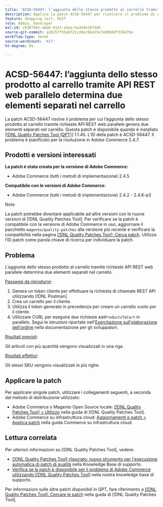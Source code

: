 ```yaml
---
title: 'ACSD-56447: l’aggiunta dello stesso prodotto al carrello tramite API REST web parallelo determina due elementi separati nel carrello'
description: Applica la patch ACSD-56447 per risolvere il problema di Adobe Commerce, in cui l’aggiunta dello stesso prodotto al carrello tramite richieste API REST web parallele genera due elementi separati nel carrello.
feature: Shopping Cart, REST
role: Admin, Developer
exl-id: c63874be-a8a6-4143-adaa-ba3e9e107dd4
source-git-commit: a28257f55abf21cddec9b415e7e8858df33647be
workflow-type: tm+mt
source-wordcount: '417'
ht-degree: 0%

---
```


# ACSD-56447: l’aggiunta dello stesso prodotto al carrello tramite API REST web parallelo determina due elementi separati nel carrello

La patch ACSD-56447 risolve il problema per cui l’aggiunta dello stesso prodotto al carrello tramite richieste API REST web parallele genera due elementi separati nel carrello. Questa patch è disponibile quando è installato [[!DNL Quality Patches Tool (QPT)]](/help/announcements/adobe-commerce-announcements/magento-quality-patches-released-new-tool-to-self-serve-quality-patches.md) 1.1.45. L’ID della patch è ACSD-56447. Il problema è pianificato per la risoluzione in Adobe Commerce 2.4.7.

## Prodotti e versioni interessati

**La patch è stata creata per la versione di Adobe Commerce:**

* Adobe Commerce (tutti i metodi di implementazione) 2.4.5

**Compatibile con le versioni di Adobe Commerce:**

* Adobe Commerce (tutti i metodi di implementazione) 2.4.2 - 2.4.6-p3

>[!NOTE]
>
>La patch potrebbe diventare applicabile ad altre versioni con le nuove versioni di [!DNL Quality Patches Tool]. Per verificare se la patch è compatibile con la versione di Adobe Commerce in uso, aggiornare il pacchetto `magento/quality-patches` alla versione più recente e verificare la compatibilità nella pagina [[!DNL Quality Patches Tool]: Cerca patch](https://experienceleague.adobe.com/tools/commerce-quality-patches/index.html). Utilizza l’ID patch come parola chiave di ricerca per individuare la patch.

## Problema

L’aggiunta dello stesso prodotto al carrello tramite richieste API REST web parallele determina due elementi separati nel carrello.

<u>Passaggi da riprodurre</u>:

1. Genera un token cliente per effettuare la richiesta di chiamate REST API utilizzando [!DNL Postman].
1. Crea un carrello per il cliente.
1. Utilizza il token generato in precedenza per creare un carrello vuoto per il cliente.
1. Utilizzare CURL per eseguire due richieste `AddProductsToCart` in parallelo. Segui le istruzioni riportate nell&#39;[Esercitazione sull&#39;elaborazione dell&#39;ordine](https://developer.adobe.com/commerce/webapi/rest/tutorials/orders/) nella documentazione per gli sviluppatori.

<u>Risultati previsti</u>:

Gli articoli con più quantità vengono visualizzati in una riga.

<u>Risultati effettivi</u>:

Gli stessi SKU vengono visualizzati in più righe.

## Applicare la patch

Per applicare singole patch, utilizzare i collegamenti seguenti, a seconda del metodo di distribuzione utilizzato:

* Adobe Commerce o Magento Open Source locale: [[!DNL Quality Patches Tool] > Utilizzo](https://experienceleague.adobe.com/docs/commerce-operations/tools/quality-patches-tool/usage.html) nella guida di [!DNL Quality Patches Tool].
* Adobe Commerce su infrastruttura cloud: [Aggiornamenti e patch > Applica patch](https://experienceleague.adobe.com/docs/commerce-cloud-service/user-guide/develop/upgrade/apply-patches.html) nella guida Commerce su infrastruttura cloud.

## Lettura correlata

Per ulteriori informazioni su [!DNL Quality Patches Tool], vedere:

* [[!DNL Quality Patches Tool] rilasciato: nuovo strumento per l&#39;esecuzione automatica di patch di qualità](/help/announcements/adobe-commerce-announcements/magento-quality-patches-released-new-tool-to-self-serve-quality-patches.md) nella Knowledge Base di supporto.
* [Verifica se la patch è disponibile per il problema di Adobe Commerce utilizzando  [!DNL Quality Patches Tool]](/help/support-tools/patches-available-in-qpt-tool/check-patch-for-magento-issue-with-magento-quality-patches.md) nella nostra knowledge base di supporto.

Per informazioni sulle altre patch disponibili in QPT, fare riferimento a [[!DNL Quality Patches Tool]: Cercare le patch](https://experienceleague.adobe.com/tools/commerce-quality-patches/index.html) nella guida di [!DNL Quality Patches Tool].
